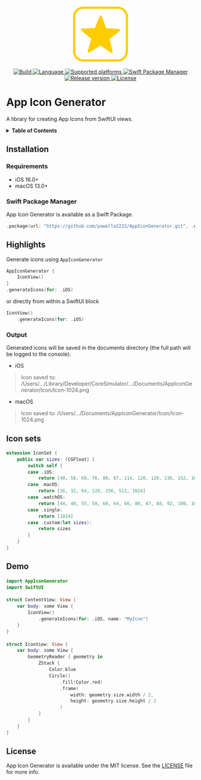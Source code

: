 <p align="center">
  <img src="./.resources/Assets/logo.png" alt="App Icon Generator logo" height=150>
</p>
<p align="center">
  <a href="https://github.com/pawello2222/AppIconGenerator/actions?query=branch%3Amain">
    <img src="https://img.shields.io/github/actions/workflow/status/pawello2222/AppIconGenerator/ci.yml?logo=github" alt="Build">
  </a>
  <a href="https://github.com/pawello2222/AppIconGenerator">
    <img src="https://img.shields.io/badge/language-swift-orange.svg" alt="Language">
  </a>
  <a href="https://github.com/pawello2222/AppIconGenerator#installation">
    <img src="https://img.shields.io/badge/platform-iOS%20%7C%20macOS-lightgrey.svg" alt="Supported platforms">
  </a>
  <a href="https://github.com/pawello2222/AppIconGenerator#installation">
    <img src="https://img.shields.io/badge/SPM-compatible-brightgreen.svg" alt="Swift Package Manager">
  </a>
  <a href="https://github.com/pawello2222/AppIconGenerator/releases">
    <img src="https://img.shields.io/github/v/release/pawello2222/AppIconGenerator" alt="Release version">
  </a>
  <a href="https://github.com/pawello2222/AppIconGenerator/blob/main/LICENSE.md">
    <img src="https://img.shields.io/github/license/pawello2222/AppIconGenerator" alt="License">
  </a>
</p>

# App Icon Generator

A library for creating App Icons from SwiftUI views.

<details>
  <summary>
    <b>Table of Contents</b>
  </summary>

  1. [Installation](#installation)
  2. [Highlights](#highlights)
  3. [Icon sets](#iconsets)
  4. [Demo](#demo)
  5. [License](#license)

</details>

## Installation <a name="installation"></a>

### Requirements
* iOS 16.0+
* macOS 13.0+

### Swift Package Manager

App Icon Generator is available as a Swift Package.

```swift
.package(url: "https://github.com/pawello2222/AppIconGenerator.git", .upToNextMajor(from: "1.0.0"))
```

## Highlights <a name="highlights"></a>

Generate icons using `AppIconGenerator`

```swift
AppIconGenerator {
    IconView()
}
.generateIcons(for: .iOS)
```

or directly from within a SwiftUI block

```swift
IconView()
    .generateIcons(for: .iOS)
```

### Output

Generated icons will be saved in the documents directory (the full path will be logged to the console):

- iOS

> Icon saved to: /Users/.../Library/Developer/CoreSimulator/.../Documents/AppIconGenerator/Icon/Icon-1024.png

- macOS

> Icon saved to: /Users/.../Documents/AppIconGenerator/Icon/Icon-1024.png

## Icon sets <a name="iconsets"></a>

```swift
extension IconSet {
    public var sizes: [CGFloat] {
        switch self {
        case .iOS:
            return [40, 58, 60, 76, 80, 87, 114, 120, 128, 136, 152, 167, 180, 192, 1024]
        case .macOS:
            return [16, 32, 64, 128, 256, 512, 1024]
        case .watchOS:
            return [44, 48, 55, 58, 60, 64, 66, 80, 87, 88, 92, 100, 102, 108, 172, 196, 216, 234, 258, 1024]
        case .single:
            return [1024]
        case .custom(let sizes):
            return sizes
        }
    }
}
```

## Demo <a name="demo"></a>

```swift
import AppIconGenerator
import SwiftUI

struct ContentView: View {
    var body: some View {
        IconView()
            .generateIcons(for: .iOS, name: "MyIcon")
    }
}

struct IconView: View {
    var body: some View {
        GeometryReader { geometry in
            ZStack {
                Color.blue
                Circle()
                    .fill(Color.red)
                    .frame(
                        width: geometry.size.width / 2,
                        height: geometry.size.height / 2
                    )
            }
        }
    }
}
```

## License <a name="license"></a>

App Icon Generator is available under the MIT license. See the [LICENSE](./LICENSE.md) file for more info.

